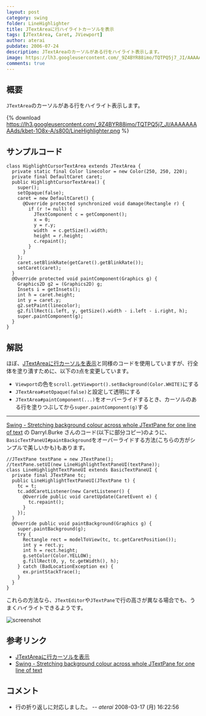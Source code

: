 ```yaml
---
layout: post
category: swing
folder: LineHighlighter
title: JTextAreaに行ハイライトカーソルを表示
tags: [JTextArea, Caret, JViewport]
author: aterai
pubdate: 2006-07-24
description: JTextAreaのカーソルがある行をハイライト表示します。
image: https://lh3.googleusercontent.com/_9Z4BYR88imo/TQTPQ5j7_JI/AAAAAAAAAds/kbet-1O8x-A/s800/LineHighlighter.png
comments: true
---
```

## 概要
`JTextArea`のカーソルがある行をハイライト表示します。

{% download https://lh3.googleusercontent.com/_9Z4BYR88imo/TQTPQ5j7_JI/AAAAAAAAAds/kbet-1O8x-A/s800/LineHighlighter.png %}

## サンプルコード
<pre class="prettyprint"><code>class HighlightCursorTextArea extends JTextArea {
  private static final Color linecolor = new Color(250, 250, 220);
  private final DefaultCaret caret;
  public HighlightCursorTextArea() {
    super();
    setOpaque(false);
    caret = new DefaultCaret() {
      @Override protected synchronized void damage(Rectangle r) {
        if (r != null) {
          JTextComponent c = getComponent();
          x = 0;
          y = r.y;
          width  = c.getSize().width;
          height = r.height;
          c.repaint();
        }
      }
    };
    caret.setBlinkRate(getCaret().getBlinkRate());
    setCaret(caret);
  }
  @Override protected void paintComponent(Graphics g) {
    Graphics2D g2 = (Graphics2D) g;
    Insets i = getInsets();
    int h = caret.height;
    int y = caret.y;
    g2.setPaint(linecolor);
    g2.fillRect(i.left, y, getSize().width - i.left - i.right, h);
    super.paintComponent(g);
  }
}
</code></pre>

## 解説
ほぼ、[JTextAreaに行カーソルを表示](http://ateraimemo.com/Swing/LineCursor.html)と同様のコードを使用していますが、行全体を塗り潰すために、以下の`3`点を変更しています。

- `Viewport`の色を`scroll.getViewport().setBackground(Color.WHITE)`にする
- `JTextArea#setOpaque(false)`と設定して透明にする
- `JTextArea#paintComponent(...)`をオーバーライドするとき、カーソルのある行を塗りつぶしてから`super.paintComponent(g)`する

<!-- dummy comment line for breaking list -->

- - - -
[Swing - Stretching background colour across whole JTextPane for one line of text](https://community.oracle.com/thread/1364121) の Darryl.Burke さんのコード(以下に部分コピー)のように、`BasicTextPaneUI#paintBackground`をオーバーライドする方法(こちらの方がシンプルで美しいかも)もあります。

<pre class="prettyprint"><code>//JTextPane textPane = new JTextPane();
//textPane.setUI(new LineHighlightTextPaneUI(textPane));
class LineHighlightTextPaneUI extends BasicTextPaneUI {
  private final JTextPane tc;
  public LineHighlightTextPaneUI(JTextPane t) {
    tc = t;
    tc.addCaretListener(new CaretListener() {
      @Override public void caretUpdate(CaretEvent e) {
        tc.repaint();
      }
    });
  }
  @Override public void paintBackground(Graphics g) {
    super.paintBackground(g);
    try {
      Rectangle rect = modelToView(tc, tc.getCaretPosition());
      int y = rect.y;
      int h = rect.height;
      g.setColor(Color.YELLOW);
      g.fillRect(0, y, tc.getWidth(), h);
    } catch (BadLocationException ex) {
      ex.printStackTrace();
    }
  }
}
</code></pre>

これらの方法なら、`JTextEditor`や`JTextPane`で行の高さが異なる場合でも、うまくハイライトできるようです。

![screenshot](https://lh6.googleusercontent.com/_9Z4BYR88imo/TQTPTaywxYI/AAAAAAAAAdw/RIlfRHiC-JY/s800/LineHighlighter1.png)

## 参考リンク
- [JTextAreaに行カーソルを表示](http://ateraimemo.com/Swing/LineCursor.html)
- [Swing - Stretching background colour across whole JTextPane for one line of text](https://community.oracle.com/thread/1364121)

<!-- dummy comment line for breaking list -->

## コメント
- 行の折り返しに対応しました。 -- *aterai* 2008-03-17 (月) 16:22:56

<!-- dummy comment line for breaking list -->
